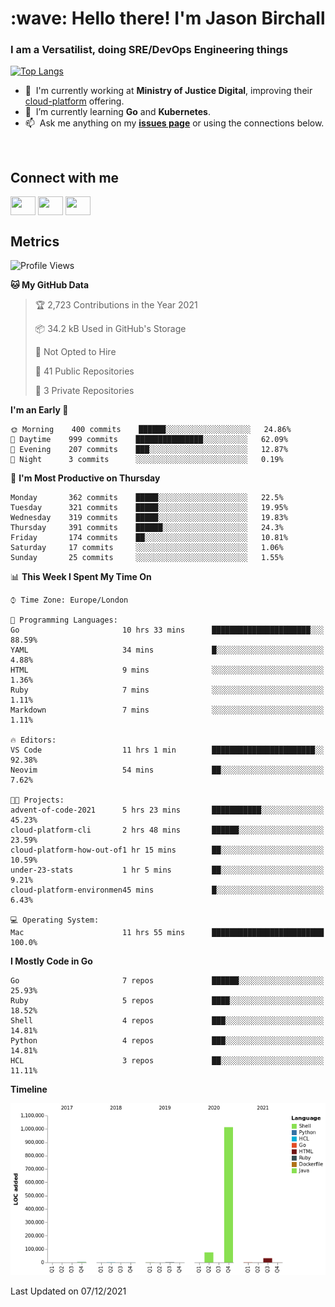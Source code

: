 <h1 align="left" id="jason-title">:wave: Hello there! I'm Jason Birchall</h1>
<h3 align="left">I am a Versatilist, doing SRE/DevOps Engineering things</h3>

[![Top Langs](https://github-readme-stats.vercel.app/api?username=jasonBirchall&show_icons=true&count_private=true&include_all_commits=true&theme=gruvbox)](https://github.com/anuraghazra/github-readme-stats)

- :office: &nbsp;I'm currently working at **Ministry of Justice Digital**, improving their [cloud-platform](https://github.com/ministryofjustice/cloud-platform) offering.
- :seedling: &nbsp;I’m currently learning **Go** and **Kubernetes**.
- :mailbox: &nbsp;Ask me anything on my **[issues page]** or using the connections below.


<br>

<h2>Connect with me</h2>
<p>
<a href="https://twitter.com/jsonBirchall" target="blank"><img align="center" src="https://cdn.jsdelivr.net/npm/simple-icons@3.0.1/icons/twitter.svg" alt="" height="30" width="40" /></a>
<a href="https://keybase.io/json0" target="blank"><img align="center" src="https://cdn.jsdelivr.net/npm/simple-icons@3.0.1/icons/keybase.svg" alt="" height="30" width="40" /></a>
<a href="https://www.reddit.com/user/kakorate" target="blank"><img align="center" src="https://cdn.jsdelivr.net/npm/simple-icons@3.0.1/icons/reddit.svg" alt="" height="30" width="40" /></a>
</p>

<h2>Metrics</h2>

<!--START_SECTION:waka-->
![Profile Views](http://img.shields.io/badge/Profile%20Views-2-blue)

**🐱 My GitHub Data** 

> 🏆 2,723 Contributions in the Year 2021
 > 
> 📦 34.2 kB Used in GitHub's Storage 
 > 
> 🚫 Not Opted to Hire
 > 
> 📜 41 Public Repositories 
 > 
> 🔑 3 Private Repositories  
 > 
**I'm an Early 🐤** 

```text
🌞 Morning    400 commits    ██████░░░░░░░░░░░░░░░░░░░   24.86% 
🌆 Daytime    999 commits    ███████████████░░░░░░░░░░   62.09% 
🌃 Evening    207 commits    ███░░░░░░░░░░░░░░░░░░░░░░   12.87% 
🌙 Night      3 commits      ░░░░░░░░░░░░░░░░░░░░░░░░░   0.19%

```
📅 **I'm Most Productive on Thursday** 

```text
Monday       362 commits    █████░░░░░░░░░░░░░░░░░░░░   22.5% 
Tuesday      321 commits    █████░░░░░░░░░░░░░░░░░░░░   19.95% 
Wednesday    319 commits    █████░░░░░░░░░░░░░░░░░░░░   19.83% 
Thursday     391 commits    ██████░░░░░░░░░░░░░░░░░░░   24.3% 
Friday       174 commits    ██░░░░░░░░░░░░░░░░░░░░░░░   10.81% 
Saturday     17 commits     ░░░░░░░░░░░░░░░░░░░░░░░░░   1.06% 
Sunday       25 commits     ░░░░░░░░░░░░░░░░░░░░░░░░░   1.55%

```


📊 **This Week I Spent My Time On** 

```text
⌚︎ Time Zone: Europe/London

💬 Programming Languages: 
Go                       10 hrs 33 mins      ██████████████████████░░░   88.59% 
YAML                     34 mins             █░░░░░░░░░░░░░░░░░░░░░░░░   4.88% 
HTML                     9 mins              ░░░░░░░░░░░░░░░░░░░░░░░░░   1.36% 
Ruby                     7 mins              ░░░░░░░░░░░░░░░░░░░░░░░░░   1.11% 
Markdown                 7 mins              ░░░░░░░░░░░░░░░░░░░░░░░░░   1.11%

🔥 Editors: 
VS Code                  11 hrs 1 min        ███████████████████████░░   92.38% 
Neovim                   54 mins             ██░░░░░░░░░░░░░░░░░░░░░░░   7.62%

🐱‍💻 Projects: 
advent-of-code-2021      5 hrs 23 mins       ███████████░░░░░░░░░░░░░░   45.23% 
cloud-platform-cli       2 hrs 48 mins       ██████░░░░░░░░░░░░░░░░░░░   23.59% 
cloud-platform-how-out-of1 hr 15 mins        ██░░░░░░░░░░░░░░░░░░░░░░░   10.59% 
under-23-stats           1 hr 5 mins         ██░░░░░░░░░░░░░░░░░░░░░░░   9.21% 
cloud-platform-environmen45 mins             █░░░░░░░░░░░░░░░░░░░░░░░░   6.43%

💻 Operating System: 
Mac                      11 hrs 55 mins      █████████████████████████   100.0%

```

**I Mostly Code in Go** 

```text
Go                       7 repos             ██████░░░░░░░░░░░░░░░░░░░   25.93% 
Ruby                     5 repos             ████░░░░░░░░░░░░░░░░░░░░░   18.52% 
Shell                    4 repos             ███░░░░░░░░░░░░░░░░░░░░░░   14.81% 
Python                   4 repos             ███░░░░░░░░░░░░░░░░░░░░░░   14.81% 
HCL                      3 repos             ██░░░░░░░░░░░░░░░░░░░░░░░   11.11%

```


**Timeline**

![Chart not found](https://raw.githubusercontent.com/jasonBirchall/jasonBirchall/main/charts/bar_graph.png) 


 Last Updated on 07/12/2021
<!--END_SECTION:waka-->

<!-- links -->

[issues page]: https://github.com/jasonBirchall/jasonBirchall/issues "jasonBirchall/issues"
